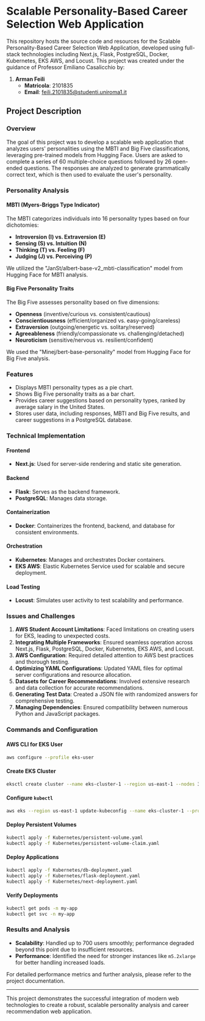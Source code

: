 # Scalable Personality-Based Career Selection Web Application

This repository hosts the source code and resources for the Scalable Personality-Based Career Selection Web Application, developed using full-stack technologies including Next.js, Flask, PostgreSQL, Docker, Kubernetes, EKS AWS, and Locust. This project was created under the guidance of Professor Emiliano Casalicchio by:

1. **Arman Feili**
   - **Matricola**: 2101835
   - **Email**: feili.2101835@studenti.uniroma1.it

## Project Description

### Overview

The goal of this project was to develop a scalable web application that analyzes users' personalities using the MBTI and Big Five classifications, leveraging pre-trained models from Hugging Face. Users are asked to complete a series of 60 multiple-choice questions followed by 26 open-ended questions. The responses are analyzed to generate grammatically correct text, which is then used to evaluate the user's personality.

### Personality Analysis

#### MBTI (Myers-Briggs Type Indicator)

The MBTI categorizes individuals into 16 personality types based on four dichotomies:
- **Introversion (I) vs. Extraversion (E)**
- **Sensing (S) vs. Intuition (N)**
- **Thinking (T) vs. Feeling (F)**
- **Judging (J) vs. Perceiving (P)**

We utilized the "JanSt/albert-base-v2_mbti-classification" model from Hugging Face for MBTI analysis.

#### Big Five Personality Traits

The Big Five assesses personality based on five dimensions:
- **Openness** (inventive/curious vs. consistent/cautious)
- **Conscientiousness** (efficient/organized vs. easy-going/careless)
- **Extraversion** (outgoing/energetic vs. solitary/reserved)
- **Agreeableness** (friendly/compassionate vs. challenging/detached)
- **Neuroticism** (sensitive/nervous vs. resilient/confident)

We used the "Minej/bert-base-personality" model from Hugging Face for Big Five analysis.

### Features

- Displays MBTI personality types as a pie chart.
- Shows Big Five personality traits as a bar chart.
- Provides career suggestions based on personality types, ranked by average salary in the United States.
- Stores user data, including responses, MBTI and Big Five results, and career suggestions in a PostgreSQL database.

### Technical Implementation

#### Frontend

- **Next.js**: Used for server-side rendering and static site generation.

#### Backend

- **Flask**: Serves as the backend framework.
- **PostgreSQL**: Manages data storage.

#### Containerization

- **Docker**: Containerizes the frontend, backend, and database for consistent environments.

#### Orchestration

- **Kubernetes**: Manages and orchestrates Docker containers.
- **EKS AWS**: Elastic Kubernetes Service used for scalable and secure deployment.

#### Load Testing

- **Locust**: Simulates user activity to test scalability and performance.

### Issues and Challenges

1. **AWS Student Account Limitations**: Faced limitations on creating users for EKS, leading to unexpected costs.
2. **Integrating Multiple Frameworks**: Ensured seamless operation across Next.js, Flask, PostgreSQL, Docker, Kubernetes, EKS AWS, and Locust.
3. **AWS Configuration**: Required detailed attention to AWS best practices and thorough testing.
4. **Optimizing YAML Configurations**: Updated YAML files for optimal server configurations and resource allocation.
5. **Datasets for Career Recommendations**: Involved extensive research and data collection for accurate recommendations.
6. **Generating Test Data**: Created a JSON file with randomized answers for comprehensive testing.
7. **Managing Dependencies**: Ensured compatibility between numerous Python and JavaScript packages.

### Commands and Configuration

#### AWS CLI for EKS User

```bash
aws configure --profile eks-user
```

#### Create EKS Cluster

```bash
eksctl create cluster --name eks-cluster-1 --region us-east-1 --nodes 3 --node-type m5.xlarge --profile eks-user
```

#### Configure `kubectl`

```bash
aws eks --region us-east-1 update-kubeconfig --name eks-cluster-1 --profile eks-user
```

#### Deploy Persistent Volumes

```bash
kubectl apply -f Kubernetes/persistent-volume.yaml
kubectl apply -f Kubernetes/persistent-volume-claim.yaml
```

#### Deploy Applications

```bash
kubectl apply -f Kubernetes/db-deployment.yaml
kubectl apply -f Kubernetes/flask-deployment.yaml
kubectl apply -f Kubernetes/next-deployment.yaml
```

#### Verify Deployments

```bash
kubectl get pods -n my-app
kubectl get svc -n my-app
```

### Results and Analysis

- **Scalability**: Handled up to 700 users smoothly; performance degraded beyond this point due to insufficient resources.
- **Performance**: Identified the need for stronger instances like `m5.2xlarge` for better handling increased loads.

For detailed performance metrics and further analysis, please refer to the project documentation.

---

This project demonstrates the successful integration of modern web technologies to create a robust, scalable personality analysis and career recommendation web application.
